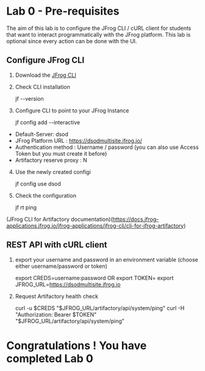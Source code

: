 # Lab 0 - Pre-requisites

The aim of this lab is to configure the JFrog CLI / cURL client for students that want to interact programmatically with the JFrog platform. This lab is optional since every action can be done with the UI.

## Configure JFrog CLI

1. Download the [JFrog CLI](https://jfrog.com/getcli/)
2. Check CLI installation


      jf --version

3. Configure CLI to point to your JFrog Instance


      jf config add --interactive


- Default-Server: dsod
- JFrog Platform URL : https://dsodmultisite.jfrog.io/
- Authentication method : Username / password (you can also use Access Token but you must create it before)
- Artifactory reserve proxy : N

4. Use the newly created configi


      jf config use dsod

5. Check the configuration


      jf rt ping


(JFrog CLI for Artifactory documentation)(https://docs.jfrog-applications.jfrog.io/jfrog-applications/jfrog-cli/cli-for-jfrog-artifactory)


## REST API with cURL client

1. export your username and password in an environment variable (choose either username/password or token)


    export CREDS=username:password
    OR 
    export TOKEN=<TOKEN>
    export JFROG_URL=https://dsodmultisite.jfrog.io

2. Request Artifactory health check


    curl -u $CREDS "$JFROG_URL/artifactory/api/system/ping"
    curl -H "Authorization: Bearer $TOKEN" "$JFROG_URL/artifactory/api/system/ping"




# Congratulations ! You have completed Lab 0
